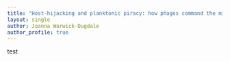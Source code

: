 ```yaml
---
title: "Host-hijacking and planktonic piracy: how phages command the microbial high seas"
layout: single
author: Joanna Warwick-Dugdale
author_profile: true
---
```


test
